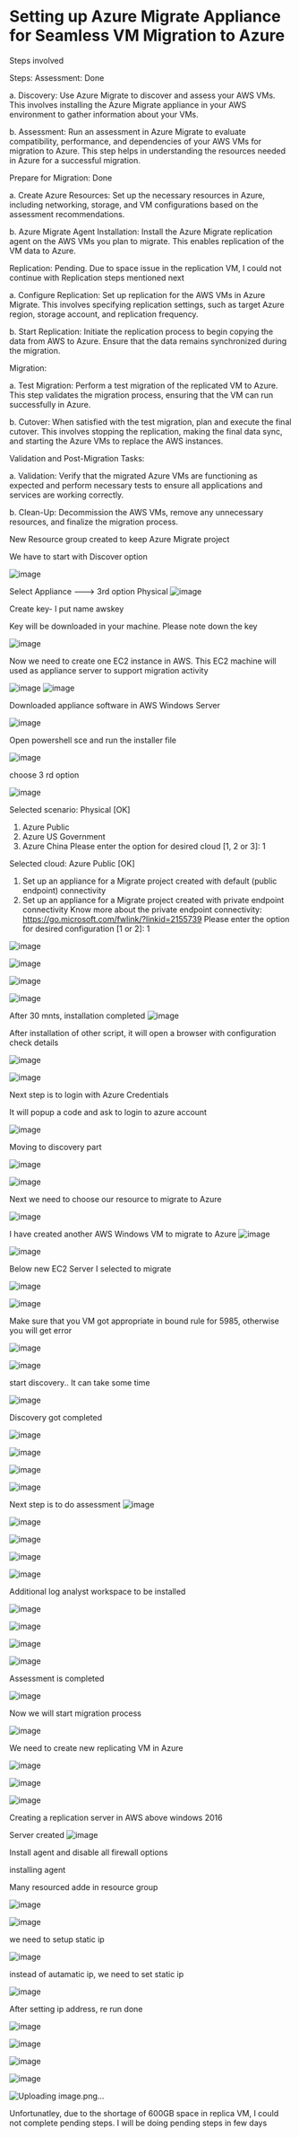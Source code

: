 # Setting up Azure Migrate Appliance for Seamless VM Migration to Azure


Steps involved

Steps:
Assessment:  Done

a. Discovery: Use Azure Migrate to discover and assess your AWS VMs. This involves installing the Azure Migrate appliance in your AWS environment to gather information about your VMs.

b. Assessment: Run an assessment in Azure Migrate to evaluate compatibility, performance, and dependencies of your AWS VMs for migration to Azure. This step helps in understanding the resources needed in Azure for a successful migration.

Prepare for Migration: Done

a. Create Azure Resources: Set up the necessary resources in Azure, including networking, storage, and VM configurations based on the assessment recommendations.

b. Azure Migrate Agent Installation: Install the Azure Migrate replication agent on the AWS VMs you plan to migrate. This enables replication of the VM data to Azure. 

Replication: Pending. Due to space issue in the replication VM, I could not continue with Replication steps mentioned next

a. Configure Replication: Set up replication for the AWS VMs in Azure Migrate. This involves specifying replication settings, such as target Azure region, storage account, and replication frequency.

b. Start Replication: Initiate the replication process to begin copying the data from AWS to Azure. Ensure that the data remains synchronized during the migration.

Migration:

a. Test Migration: Perform a test migration of the replicated VM to Azure. This step validates the migration process, ensuring that the VM can run successfully in Azure.

b. Cutover: When satisfied with the test migration, plan and execute the final cutover. This involves stopping the replication, making the final data sync, and starting the Azure VMs to replace the AWS instances.

Validation and Post-Migration Tasks:

a. Validation: Verify that the migrated Azure VMs are functioning as expected and perform necessary tests to ensure all applications and services are working correctly.

b. Clean-Up: Decommission the AWS VMs, remove any unnecessary resources, and finalize the migration process.



New Resource group created to keep Azure Migrate project


We have to start with Discover option

![image](https://github.com/user-attachments/assets/58ee0ce5-0ee5-4395-8536-c333692519c5)


Select Appliance ---> 3rd option Physical
![image](https://github.com/user-attachments/assets/a74389a6-8409-4e63-a0b0-5be96ab3fa56)



Create key- I put name awskey

Key will be downloaded in your machine. Please note down the key


![image](https://github.com/user-attachments/assets/c3e7a2d0-9d44-4143-aff7-bbefd8925a2e)


Now we need to create one EC2 instance in AWS. This EC2 machine  will used as appliance server to support migration activity

![image](https://github.com/user-attachments/assets/a65dddfd-8a4f-4f50-a10d-24cf92d96e74)
![image](https://github.com/user-attachments/assets/6ce45fea-1e49-4210-ab0f-4b2adc42a696)

Downloaded appliance software in AWS Windows Server

![image](https://github.com/user-attachments/assets/0f2382e3-bd34-4bb5-a082-37eb688d8851)


Open powershell sce and run the installer file

![image](https://github.com/user-attachments/assets/f069fc88-e96e-4c36-9b20-061827a3f4a4)


choose 3 rd option

![image](https://github.com/user-attachments/assets/181fcd01-ade1-4b0d-82fe-4ad94f48b891)


Selected scenario: Physical 
[OK]

1. Azure Public 
2. Azure US Government 
3. Azure China
Please enter the option for desired cloud [1, 2 or 3]: 1



Selected cloud: Azure Public 
[OK]

1. Set up an appliance for a Migrate project created with default (public endpoint) connectivity
2. Set up an appliance for a Migrate project created with private endpoint connectivity
Know more about the private endpoint connectivity: https://go.microsoft.com/fwlink/?linkid=2155739
Please enter the option for desired configuration [1 or 2]: 1

![image](https://github.com/user-attachments/assets/e6eb0c1d-395c-44e0-8a96-f7352c99b1a6)



![image](https://github.com/user-attachments/assets/4bca85e2-724e-4149-adf2-71c37066198b)


![image](https://github.com/user-attachments/assets/716bb10b-f39a-4435-a69c-c5822ceadbf2)

![image](https://github.com/user-attachments/assets/1e0e3de2-cb66-4fe3-86ad-ca9ed54b1a67)

After 30 mnts, installation completed
![image](https://github.com/user-attachments/assets/9180fc4b-68df-4cf7-a432-795961a868bc)

After installation of other script, it will open a browser with configuration check details

![image](https://github.com/user-attachments/assets/4e7a6dd2-9b23-44c6-9570-c753931aea6c)

![image](https://github.com/user-attachments/assets/91db57d8-2f9f-4cac-b86e-756121214628)

Next step is to login with Azure Credentials

It will popup a code and ask to login to azure account


![image](https://github.com/user-attachments/assets/77c10b6f-19fd-4dc6-b4a7-834dbff67016)

Moving to discovery part

![image](https://github.com/user-attachments/assets/b8a9ea32-5c19-4030-bc13-72b788562fec)

![image](https://github.com/user-attachments/assets/e9898954-d491-4a8c-9316-6c1410a0e4ed)


Next we need to choose our resource to migrate to Azure

![image](https://github.com/user-attachments/assets/d89a6529-b5d6-4b78-86c2-0846d497ba13)


I have created another AWS Windows VM to migrate to Azure
![image](https://github.com/user-attachments/assets/dfc49ec8-9874-4b89-9e83-addb5eb9f08c)



![image](https://github.com/user-attachments/assets/1b484478-1c09-4d5d-a8f0-7f9e7a029e91)

Below new EC2 Server I selected to migrate

![image](https://github.com/user-attachments/assets/17391f3b-413b-4262-a069-3e91ed3a8b38)

![image](https://github.com/user-attachments/assets/0e79f508-6f56-47df-a521-ecab063661c9)


Make sure that you VM got appropriate in bound rule for 5985, otherwise you will get error

![image](https://github.com/user-attachments/assets/0ac1b928-5da1-4567-bc8b-b8eb0018d00e)

![image](https://github.com/user-attachments/assets/0e4d9baa-685a-47d9-9c46-f3d1677779ba)

start discovery.. It can take some time

![image](https://github.com/user-attachments/assets/dfbd5433-902a-43b0-92d2-1bd5f7cd871c)


Discovery got completed

![image](https://github.com/user-attachments/assets/028975b3-3f33-4e97-9d42-1a7a11fc2ee0)

![image](https://github.com/user-attachments/assets/91c6d4c4-222d-4d26-883e-26bb43d56e5e)

![image](https://github.com/user-attachments/assets/af253bf4-4e07-4894-bd20-364420c4e716)

![image](https://github.com/user-attachments/assets/c1e3e75b-3f46-47e1-8fd8-bfdce8112b55)

Next step is to do assessment
![image](https://github.com/user-attachments/assets/8e87b7d2-63a5-4ac2-9918-d4e5a219fb4b)

![image](https://github.com/user-attachments/assets/e3db40b0-2fd0-4fe3-9cc8-4b07e74b857e)

![image](https://github.com/user-attachments/assets/6d4fad3f-94b9-45db-8194-0df702e663a5)

![image](https://github.com/user-attachments/assets/ccaa3f34-437d-45c5-a09f-35bc95653695)


![image](https://github.com/user-attachments/assets/0f573a50-d1dd-403d-b32e-9a8c6790a711)


Additional log analyst workspace to be installed

![image](https://github.com/user-attachments/assets/62aabe60-e3bf-4c09-87ea-ff606d596446)

![image](https://github.com/user-attachments/assets/83b8567b-9f66-47ba-a4b0-ef20b8822062)


![image](https://github.com/user-attachments/assets/c0df49e5-511a-4688-bddf-379df3802543)

![image](https://github.com/user-attachments/assets/4800555a-7974-4251-b5f7-7b02a543d624)

Assessment is completed


![image](https://github.com/user-attachments/assets/73870b4e-931e-435f-9751-e4d8d93aade9)


Now we will start migration process

![image](https://github.com/user-attachments/assets/2b9117aa-3aa4-44c7-8bf9-62aa069041e0)


We need to create new replicating VM in Azure

![image](https://github.com/user-attachments/assets/201c7695-ed00-483a-8b4c-b3557c1931e1)

![image](https://github.com/user-attachments/assets/939b383a-120d-4257-a022-aa194b80e105)

![image](https://github.com/user-attachments/assets/eec4f3ed-f096-4131-a3c9-6db72a9c2dd0)


Creating a replication server in AWS above windows 2016

Server created
![image](https://github.com/user-attachments/assets/a69f19ac-3087-4b7a-86d3-a85b046a55e1)




Install agent and disable all firewall options

installing agent

Many resourced adde in resource group

![image](https://github.com/user-attachments/assets/9350df84-85dd-4c41-bd51-58d2f2555c2e)


![image](https://github.com/user-attachments/assets/6d3c938d-e91b-4831-9e45-3cda4683e28d)


we need to setup static ip

![image](https://github.com/user-attachments/assets/de0fe1f3-f4f0-4fe6-a011-357625641218)

instead of autamatic ip, we need to set static ip

![image](https://github.com/user-attachments/assets/c7444e0c-f490-48ef-bb5d-e8f0952e96ea)

After setting ip address, re run done

![image](https://github.com/user-attachments/assets/0a63680e-db9f-4afc-97a1-1823abe37271)

![image](https://github.com/user-attachments/assets/8e7ce6ad-2c44-465b-8192-b3fec8bc8ba5)

![image](https://github.com/user-attachments/assets/b6ff6f38-c4d7-442c-b26d-625737c9dfee)


![image](https://github.com/user-attachments/assets/8c0bf2fc-6158-41aa-8be4-051c953a79d7)


![Uploading image.png…]()

Unfortunatley, due to the shortage of 600GB space in replica VM, I could not complete pending steps. I will be doing pending steps in few days
